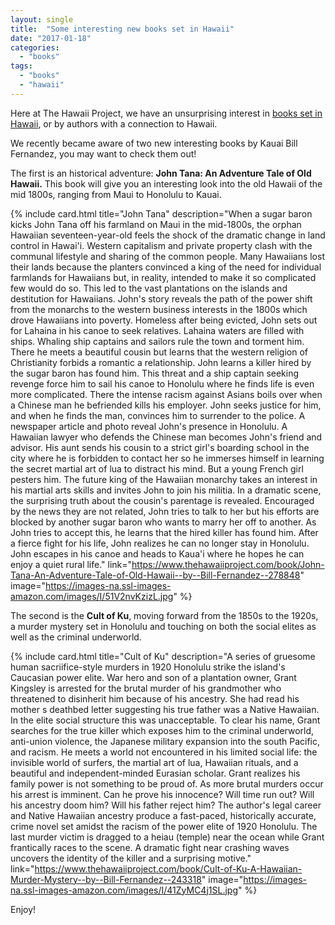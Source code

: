 ```yaml
---
layout: single
title:  "Some interesting new books set in Hawaii"
date: "2017-01-18"
categories: 
  - "books"
tags: 
  - "books"
  - "hawaii"
---
```


Here at The Hawaii Project, we have an unsurprising interest in [books set in Hawaii](https://www.thehawaiiproject.com/channel/best--hawaii-related--books), or by authors with a connection to Hawaii.

We recently became aware of two new interesting books by Kauai Bill Fernandez, you may want to check them out!

The first is an historical adventure: **John Tana: An Adventure Tale of Old Hawaii.** This book will give you an interesting look into the old Hawaii of the mid 1800s, ranging from Maui to Honolulu to Kauai.

  {% include card.html
    title="John Tana"
    description="When a sugar baron kicks John Tana off his farmland on Maui in the mid-1800s, the orphan Hawaiian seventeen-year-old feels the shock of the dramatic change in land control in Hawai'i. Western capitalism and private property clash with the communal lifestyle and sharing of the common people. Many Hawaiians lost their lands because the planters convinced a king of the need for individual farmlands for Hawaiians but, in reality, intended to make it so complicated few would do so. This led to the vast plantations on the islands and destitution for Hawaiians. John's story reveals the path of the power shift from the monarchs to the western business interests in the 1800s which drove Hawaiians into poverty. Homeless after being evicted, John sets out for Lahaina in his canoe to seek relatives. Lahaina waters are filled with ships. Whaling ship captains and sailors rule the town and torment him. There he meets a beautiful cousin but learns that the western religion of Christianity forbids a romantic a relationship. John learns a killer hired by the sugar baron has found him. This threat and a ship captain seeking revenge force him to sail his canoe to Honolulu where he finds life is even more complicated. There the intense racism against Asians boils over when a Chinese man he befriended kills his employer. John seeks justice for him, and when he finds the man, convinces him to surrender to the police. A newspaper article and photo reveal John's presence in Honolulu. A Hawaiian lawyer who defends the Chinese man becomes John's friend and advisor. His aunt sends his cousin to a strict girl's boarding school in the city where he is forbidden to contact her so he immerses himself in learning the secret martial art of lua to distract his mind. But a young French girl pesters him. The future king of the Hawaiian monarchy takes an interest in his martial arts skills and invites John to join his militia. In a dramatic scene, the surprising truth about the cousin's parentage is revealed. Encouraged by the news they are not related, John tries to talk to her but his efforts are blocked by another sugar baron who wants to marry her off to another. As John tries to accept this, he learns that the hired killer has found him. After a fierce fight for his life, John realizes he can no longer stay in Honolulu. John escapes in his canoe and heads to Kaua'i where he hopes he can enjoy a quiet rural life."
    link="https://www.thehawaiiproject.com/book/John-Tana-An-Adventure-Tale-of-Old-Hawaii--by--Bill-Fernandez--278848"
    image="https://images-na.ssl-images-amazon.com/images/I/51V2nvKzizL.jpg"
  %}

The second is the **Cult of Ku**, moving forward from the 1850s to the 1920s, a murder mystery set in Honolulu and touching on both the social elites as well as the criminal underworld.

{% include card.html
    title="Cult of Ku"
    description="A series of gruesome human sacriifice-style murders in 1920 Honolulu strike the island's Caucasian power elite. War hero and son of a plantation owner, Grant Kingsley is arrested for the brutal murder of his grandmother who threatened to disinherit him because of his ancestry. She had read his mother s deathbed letter suggesting his true father was a Native Hawaiian. In the elite social structure this was unacceptable. To clear his name, Grant searches for the true killer which exposes him to the criminal underworld, anti-union violence, the Japanese military expansion into the south Pacific, and racism. He meets a world not encountered in his limited social life: the invisible world of surfers, the martial art of lua, Hawaiian rituals, and a beautiful and independent-minded Eurasian scholar. Grant realizes his family power is not something to be proud of. As more brutal murders occur his arrest is imminent. Can he prove his innocence? Will time run out? Will his ancestry doom him? Will his father reject him? The author's legal career and Native Hawaiian ancestry produce a fast-paced, historically accurate, crime novel set amidst the racism of the power elite of 1920 Honolulu. The last murder victim is dragged to a heiau (temple) near the ocean while Grant frantically races to the scene. A dramatic fight near crashing waves uncovers the identity of the killer and a surprising motive."
    link="https://www.thehawaiiproject.com/book/Cult-of-Ku-A-Hawaiian-Murder-Mystery--by--Bill-Fernandez--243318"
    image="https://images-na.ssl-images-amazon.com/images/I/41ZyMC4j1SL.jpg"
  %}

Enjoy!
